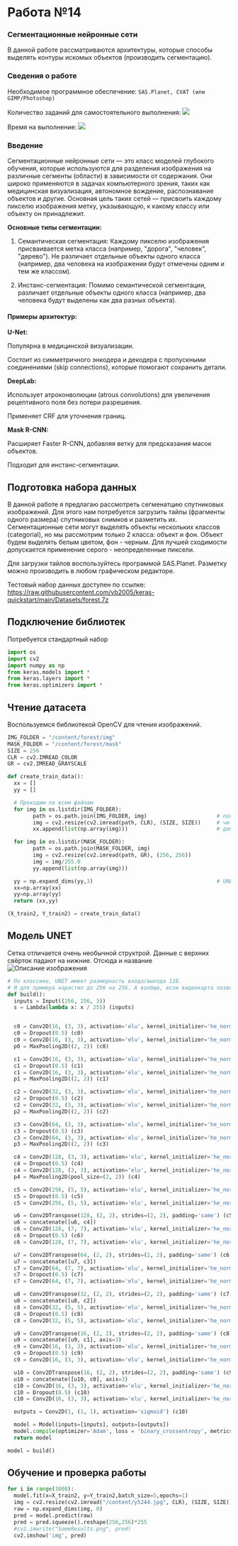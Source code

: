# Работа №14
### Сегментационные нейронные сети

В данной работе рассматриваются архитектуры, которые способы выделять контуры искомых объектов (производить сегментацию). 

### Сведения о работе

Необходимое программное обеспечение: `SAS.Planet, CVAT (или GIMP/Photoshop)`

Количество заданий для самостоятельного выполнения: ![](https://img.shields.io/badge/1%20задание-red)

Время на выполнение: ![](https://img.shields.io/badge/180-минут-blue)

### Введение

Сегментационные нейронные сети — это класс моделей глубокого обучения, которые используются для разделения изображения на различные сегменты (области) в зависимости от содержания. Они широко применяются в задачах компьютерного зрения, таких как медицинская визуализация, автономное вождение, распознавание объектов и другие. Основная цель таких сетей — присвоить каждому пикселю изображения метку, указывающую, к какому классу или объекту он принадлежит.

**Основные типы сегментации:**
1. Семантическая сегментация:
Каждому пикселю изображения присваивается метка класса (например, "дорога", "человек", "дерево"). Не различает отдельные объекты одного класса (например, два человека на изображении будут отмечены одним и тем же классом).

2. Инстанс-сегментация:
Помимо семантической сегментации, различает отдельные объекты одного класса (например, два человека будут выделены как два разных объекта).

#### Примеры архитектур:
**U-Net:**

Популярна в медицинской визуализации.

Состоит из симметричного энкодера и декодера с пропускными соединениями (skip connections), которые помогают сохранить детали.

**DeepLab:**

Использует атроконволюции (atrous convolutions) для увеличения рецептивного поля без потери разрешения.

Применяет CRF для уточнения границ.

**Mask R-CNN:**

Расширяет Faster R-CNN, добавляя ветку для предсказания масок объектов.

Подходит для инстанс-сегментации.

## Подготовка набора данных

В данной работе я предлагаю рассмотреть сегменатцию спутниковых изображений. Для этого нам потребуется загрузить тайлы (фрагменты одного размера) спутниковых снимков и разметить их. Сегментационные сети могут выделять объекты нескольких классов (categorial), но мы рассмотрим только 2 класса: объект и фон. 
Объект будем выделять белым цветом, фон - черным. Для лучшей сходимости допускается применение серого - неопределенные пиксели. 

Для загрузки тайлов воспользуйтесь программой SAS.Planet. Разметку можно производить в любом графическом редакторе. 

Тестовый набор данных доступен по ссылке: https://raw.githubusercontent.com/vb2005/keras-quickstart/main/Datasets/forest.7z

## Подключение библиотек

Потребуется стандартный набор

``` python 
import os
import cv2
import numpy as np
from keras.models import *
from keras.layers import *
from keras.optimizers import *
```
## Чтение датасета

Воспользуемся библиотекой OpenCV для чтения изображений.

``` python
IMG_FOLDER = "/content/forest/img"
MASK_FOLDER = "/content/forest/mask"
SIZE = 256
CLR = cv2.IMREAD_COLOR
GR = cv2.IMREAD_GRAYSCALE

def create_train_data():
  xx = []
  yy = []

  # Проходим по всем файлам
  for img in os.listdir(IMG_FOLDER):
        path = os.path.join(IMG_FOLDER, img)                      # получаем пути
        img = cv2.resize(cv2.imread(path, CLR), (SIZE, SIZE))     # читаем картинки
        xx.append(list(np.array(img)))                            # добавляем в массив

  for img in os.listdir(MASK_FOLDER):
        path = os.path.join(MASK_FOLDER, img)
        img = cv2.resize(cv2.imread(path, GR), (256, 256))
        img = img/255.0
        yy.append(list(np.array(img)))

  yy = np.expand_dims(yy,3)                                       # UNET может сразу в несколько классов. У нас только один. Поэтому нужно еще расширить размерность
  xx=np.array(xx)
  yy=np.array(yy)
  return (xx,yy)

(X_train2, Y_train2) = create_train_data()
```

## Модель UNET
Сетка отличается очень необычной структрой. Данные с верхних свёрток падают на нижние. Отсюда и название
![Описание изображения](https://user-images.githubusercontent.com/33135767/92586254-a46e9600-f2b3-11ea-8b24-bb838960dd90.png)

``` python
# По классике, UNET имеет размерность входа/выхода 128.
# Я для примера нарастил до 256 на 256. А вообще, если видеокарта позволяет, её можно даже в 512х512х512 обучать
def build():
  inputs = Input((256, 256, 3))
  s = Lambda(lambda x: x / 255) (inputs)


  c0 = Conv2D(16, (3, 3), activation='elu', kernel_initializer='he_normal', padding='same') (s)
  c0 = Dropout(0.5) (c0)
  c0 = Conv2D(16, (3, 3), activation='elu', kernel_initializer='he_normal', padding='same') (c0)
  p0 = MaxPooling2D((2, 2)) (c0)

  c1 = Conv2D(16, (3, 3), activation='elu', kernel_initializer='he_normal', padding='same') (p0)
  c1 = Dropout(0.5) (c1)
  c1 = Conv2D(16, (3, 3), activation='elu', kernel_initializer='he_normal', padding='same') (c1)
  p1 = MaxPooling2D((2, 2)) (c1)

  c2 = Conv2D(32, (3, 3), activation='elu', kernel_initializer='he_normal', padding='same') (p1)
  c2 = Dropout(0.5) (c2)
  c2 = Conv2D(32, (3, 3), activation='elu', kernel_initializer='he_normal', padding='same') (c2)
  p2 = MaxPooling2D((2, 2)) (c2)

  c3 = Conv2D(64, (3, 3), activation='elu', kernel_initializer='he_normal', padding='same') (p2)
  c3 = Dropout(0.5) (c3)
  c3 = Conv2D(64, (3, 3), activation='elu', kernel_initializer='he_normal', padding='same') (c3)
  p3 = MaxPooling2D((2, 2)) (c3)

  c4 = Conv2D(128, (3, 3), activation='elu', kernel_initializer='he_normal', padding='same') (p3)
  c4 = Dropout(0.5) (c4)
  c4 = Conv2D(128, (3, 3), activation='elu', kernel_initializer='he_normal', padding='same') (c4)
  p4 = MaxPooling2D(pool_size=(2, 2)) (c4)

  c5 = Conv2D(256, (5, 5), activation='elu', kernel_initializer='he_normal', padding='same') (p4)
  c5 = Dropout(0.5) (c5)
  c5 = Conv2D(256, (5, 5), activation='elu', kernel_initializer='he_normal', padding='same') (c5)

  u6 = Conv2DTranspose(128, (2, 2), strides=(2, 2), padding='same') (c5)
  u6 = concatenate([u6, c4])
  c6 = Conv2D(128, (7, 7), activation='elu', kernel_initializer='he_normal', padding='same') (u6)
  c6 = Dropout(0.5) (c6)
  c6 = Conv2D(128, (7, 7), activation='elu', kernel_initializer='he_normal', padding='same') (c6)

  u7 = Conv2DTranspose(64, (2, 2), strides=(2, 2), padding='same') (c6)
  u7 = concatenate([u7, c3])
  c7 = Conv2D(64, (7, 7), activation='elu', kernel_initializer='he_normal', padding='same') (u7)
  c7 = Dropout(0.5) (c7)
  c7 = Conv2D(64, (7, 7), activation='elu', kernel_initializer='he_normal', padding='same') (c7)

  u8 = Conv2DTranspose(32, (2, 2), strides=(2, 2), padding='same') (c7)
  u8 = concatenate([u8, c2])
  c8 = Conv2D(32, (5, 5), activation='elu', kernel_initializer='he_normal', padding='same') (u8)
  c8 = Dropout(0.5) (c8)
  c8 = Conv2D(32, (5, 5), activation='elu', kernel_initializer='he_normal', padding='same') (c8)

  u9 = Conv2DTranspose(16, (2, 2), strides=(2, 2), padding='same') (c8)
  u9 = concatenate([u9, c1], axis=3)
  c9 = Conv2D(16, (3, 3), activation='elu', kernel_initializer='he_normal', padding='same') (u9)
  c9 = Dropout(0.5) (c9)
  c9 = Conv2D(16, (3, 3), activation='elu', kernel_initializer='he_normal', padding='same') (c9)

  u10 = Conv2DTranspose(16, (2, 2), strides=(2, 2), padding='same') (c9)
  u10 = concatenate([u10, c0], axis=3)
  c10 = Conv2D(16, (3, 3), activation='elu', kernel_initializer='he_normal', padding='same') (u10)
  c10 = Dropout(0.5) (c10)
  c10 = Conv2D(16, (3, 3), activation='elu', kernel_initializer='he_normal', padding='same') (c10)

  outputs = Conv2D(1, (1, 1), activation='sigmoid') (c10)

  model = Model(inputs=[inputs], outputs=[outputs])
  model.compile(optimizer='Adam', loss = 'binary_crossentropy', metrics = ['accuracy'])
  return model

model = build()
```

## Обучение и проверка работы

``` python
for i in range(1000):
  model.fit(x=X_train2, y=Y_train2,batch_size=5,epochs=1)                     # Запускаем очередную эпоху
  img = cv2.resize(cv2.imread("/content/y5244.jpg", CLR), (SIZE, SIZE))      # По её окончанию читаем картинку
  raw = np.expand_dims(img, 0)                                                # Изменяем размерность до (1, 256, 256, 3)
  pred = model.predict(raw)                                                   # Получаем predict
  pred = pred.squeeze().reshape(256,256)*255                                  # predic t приводим к адекватной размерости в (256, 256)
  #cv2.imwrite("SomeResults.png", pred)                                        # сохраняем результат
  cv2.imshow('img', pred)  
```
